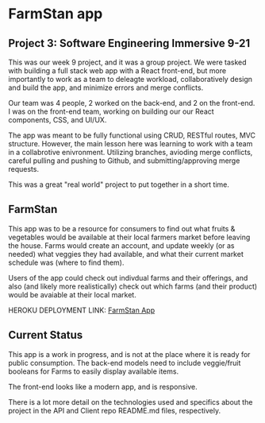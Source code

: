 # FarmStan app

## Project 3: Software Engineering Immersive 9-21

This was our week 9 project, and it was a group project. We were tasked with building a full stack web app with a React front-end, but more importantly to work as a team to deleagte workload, collaboratively design and build the app, and minimize errors and merge conflicts.

Our team was 4 people, 2 worked on the back-end, and 2 on the front-end. I was on the front-end team, working on building our our React components, CSS, and UI/UX.

The app was meant to be fully functional using CRUD, RESTful routes, MVC structure. However, the main lesson here was learning to work with a team in a collabrotive enivronment. Utilizing branches, avioding merge conflicts, careful pulling and pushing to Github, and submitting/approving merge requests.

This was a great "real world" project to put together in a short time.

## FarmStan

This app was to be a resource for consumers to find out what fruits & vegetables would be available at their local farmers market before leaving the house. Farms would create an account, and update weekly (or as needed) what veggies they had available, and what their current market schedule was (where to find them).

Users of the app could check out indivdual farms and their offerings, and also (and likely more realistically) check out which farms (and their product) would be avaiable at their local market.

HEROKU DEPLOYMENT LINK: [FarmStan App](http://farm-stan-client.herokuapp.com/)

## Current Status

This app is a work in progress, and is not at the place where it is ready for public consumption. The back-end models need to include veggie/fruit booleans for Farms to easily display available items.

The front-end looks like a modern app, and is responsive.

There is a lot more detail on the technologies used and specifics about the project in the API and Client repo README.md files, respectively.